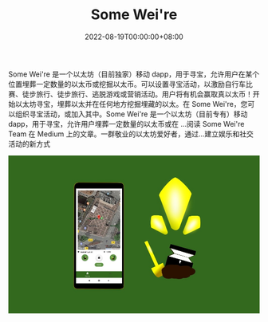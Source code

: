 ﻿---
title: "Some Wei're"
description: "Some Weire 是一个以太坊（专为"
date: 2022-08-19T00:00:00+08:00
lastmod: 2022-08-19T00:00:00+08:00
draft: false
authors: ["boogArno"]
featuredImage: "some-wei-re.png"
tags: ["NFT Games","Some Wei're"]
categories: ["nfts"]
nfts: ["NFT Games"]
blockchain: "ETH"
website: "https://play.google.com/"
twitter: ""
discord: ""
telegram: "https://t.me/someweire"
github: ""
youtube: ""
twitch: ""
facebook: ""
instagram: ""
reddit: ""
medium: ""
steam: ""
gitbook: ""
googleplay: ""
appstore: ""
status: "Live"
weight: 
lightgallery: true
toc: true
pinned: false
recommend: false
recommend1: false
---
Some Wei're 是一个以太坊（目前独家）移动 dapp，用于寻宝，允许用户在某个位置埋葬一定数量的以太币或挖掘以太币。可以设置寻宝活动，以激励自行车比赛、徒步旅行、徒步旅行、逃脱游戏或营销活动。用户将有机会赢取真以太币！开始以太坊寻宝，埋葬以太并在任何地方挖掘埋藏的以太。在 Some Wei're，您可以组织寻宝活动，或加入其中。Some Wei're 是一个以太坊（目前专有）移动 dapp，用于寻宝，允许用户埋葬一定数量的以太币或在 ...阅读 Some Wei're Team 在 Medium 上的文章。一群敬业的以太坊爱好者，通过...建立娱乐和社交活动的新方式

![someweire-dapp-games-eth-image1_12998506bb165591269af087fe3510ee](someweire-dapp-games-eth-image1_12998506bb165591269af087fe3510ee.png)